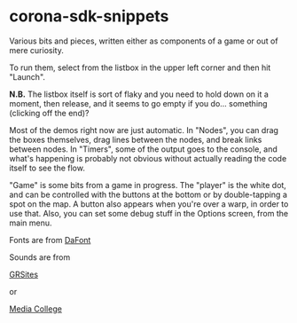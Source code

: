 corona-sdk-snippets
===================

Various bits and pieces, written either as components of a game or out of mere curiosity.

To run them, select from the listbox in the upper left corner and then hit "Launch".

**N.B.** The listbox itself is sort of flaky and you need to hold down on it a moment, then release,
and it seems to go empty if you do... something (clicking off the end)?

Most of the demos right now are just automatic. In "Nodes", you can drag the boxes themselves, drag lines
between the nodes, and break links between nodes. In "Timers", some of the output goes to the console, and
what's happening is probably not obvious without actually reading the code itself to see the flow.

"Game" is some bits from a game in progress. The "player" is the white dot, and can be controlled with the
buttons at the bottom or by double-tapping a spot on the map. A button also appears when you're over a warp,
in order to use that. Also, you can set some debug stuff in the Options screen, from the main menu.

Fonts are from [DaFont](http://www.DaFont.com)

Sounds are from

[GRSites](http://www.grsites.com/archive/sounds/)

or

[Media College](http://www.mediacollege.com/downloads/sound-effects/)